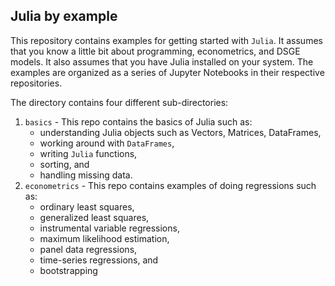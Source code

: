## Julia by example

This repository contains examples for getting started with `Julia`. It
assumes that you know a little bit about programming,
econometrics, and DSGE models. It also assumes that you have Julia
installed on your system. The examples are organized as a series of
Jupyter Notebooks in their respective repositories. 

The directory contains four different sub-directories:

1. `basics` - This repo contains the basics of Julia such as:
   - understanding Julia objects such as Vectors, Matrices,
    DataFrames,
   - working around with `DataFrames`,
   - writing `Julia` functions,
   - sorting, and
   - handling missing data.
2. `econometrics` - This repo contains examples of doing regressions
   such as:
   - ordinary least squares,
   - generalized least squares,
   - instrumental variable regressions,
   - maximum likelihood estimation,
   - panel data regressions,
   - time-series regressions, and
   - bootstrapping
<!-- 3. `macroeconomics` - This repo contains some examples of solving -->
<!--    dynamic stochastic general equilibrium models in `Julia`. Some of -->
<!--    them are: -->
<!--    a. deterministic growth model, -->
<!--    b. stochastic growth model, -->
<!--    c. finite horizon dynamic programming, -->
<!--    d.  -->
<!-- 4. `machine-learning` - This repo contains some examples of solving -->
<!--    machine learning models in `Julia`.  -->
<!--    a. principal component analysis, principal component regression,  -->
<!--    b. linear discrimnant analysis, quadratic discriminant analysis,  -->
<!--    c. K-means clustering -->

